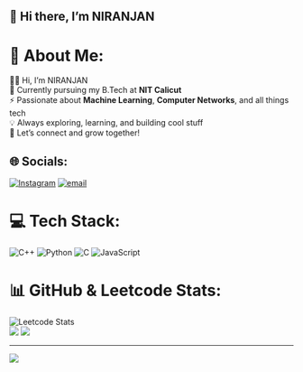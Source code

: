 ## 👋 Hi there, I’m NIRANJAN  
# 💫 About Me:<br>
👨‍💻 Hi, I’m NIRANJAN<br>
🏫 Currently pursuing my B.Tech at <b>NIT Calicut</b><br>
⚡ Passionate about <b>Machine Learning</b>, <b>Computer Networks</b>, and all things tech<br>
💡 Always exploring, learning, and building cool stuff<br>
🚀 Let’s connect and grow together!<br>




## 🌐 Socials:
[![Instagram](https://img.shields.io/badge/Instagram-%23E4405F.svg?logo=Instagram&logoColor=white)](https://instagram.com/_niranjanv_) [![email](https://img.shields.io/badge/Email-D14836?logo=gmail&logoColor=white)](mailto:niranjanv2k4@gmail.com) 

# 💻 Tech Stack:
![C++](https://img.shields.io/badge/c++-%2300599C.svg?style=for-the-badge&logo=c%2B%2B&logoColor=white) ![Python](https://img.shields.io/badge/python-3670A0?style=for-the-badge&logo=python&logoColor=ffdd54) ![C](https://img.shields.io/badge/c-%2300599C.svg?style=for-the-badge&logo=c&logoColor=white) ![JavaScript](https://img.shields.io/badge/javascript-%23323330.svg?style=for-the-badge&logo=javascript&logoColor=%23F7DF1E) 
# 📊 GitHub & Leetcode Stats:
![Leetcode Stats](https://leetcard.jacoblin.cool/_niranjanv_?font=patrick_hand)</br>
![](https://nirzak-streak-stats.vercel.app/?user=niranjanv2k4&theme=dark&hide_border=false)
![](https://github-readme-stats.vercel.app/api/top-langs/?username=niranjanv2k4&theme=dark&hide_border=false&include_all_commits=true&count_private=false&layout=compact)

<!-- Proudly created with GPRM ( https://gprm.itsvg.in ) -->


---
[![](https://visitcount.itsvg.in/api?id=niranjanv2k4&icon=0&color=0)](https://visitcount.itsvg.in)

